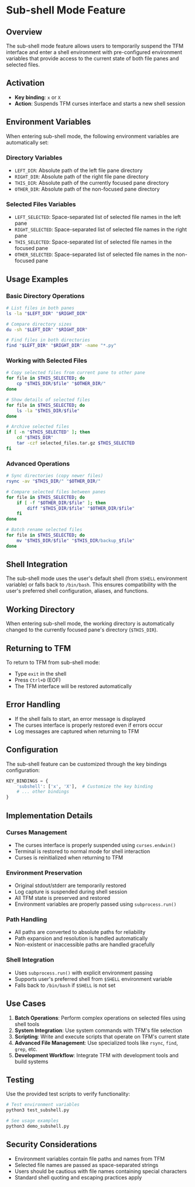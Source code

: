 # Sub-shell Mode Feature

## Overview

The sub-shell mode feature allows users to temporarily suspend the TFM interface and enter a shell environment with pre-configured environment variables that provide access to the current state of both file panes and selected files.

## Activation

- **Key binding**: `x` or `X`
- **Action**: Suspends TFM curses interface and starts a new shell session

## Environment Variables

When entering sub-shell mode, the following environment variables are automatically set:

### Directory Variables
- `LEFT_DIR`: Absolute path of the left file pane directory
- `RIGHT_DIR`: Absolute path of the right file pane directory  
- `THIS_DIR`: Absolute path of the currently focused pane directory
- `OTHER_DIR`: Absolute path of the non-focused pane directory

### Selected Files Variables
- `LEFT_SELECTED`: Space-separated list of selected file names in the left pane
- `RIGHT_SELECTED`: Space-separated list of selected file names in the right pane
- `THIS_SELECTED`: Space-separated list of selected file names in the focused pane
- `OTHER_SELECTED`: Space-separated list of selected file names in the non-focused pane

## Usage Examples

### Basic Directory Operations

```bash
# List files in both panes
ls -la "$LEFT_DIR" "$RIGHT_DIR"

# Compare directory sizes
du -sh "$LEFT_DIR" "$RIGHT_DIR"

# Find files in both directories
find "$LEFT_DIR" "$RIGHT_DIR" -name "*.py"
```

### Working with Selected Files

```bash
# Copy selected files from current pane to other pane
for file in $THIS_SELECTED; do
    cp "$THIS_DIR/$file" "$OTHER_DIR/"
done

# Show details of selected files
for file in $THIS_SELECTED; do
    ls -la "$THIS_DIR/$file"
done

# Archive selected files
if [ -n "$THIS_SELECTED" ]; then
    cd "$THIS_DIR"
    tar -czf selected_files.tar.gz $THIS_SELECTED
fi
```

### Advanced Operations

```bash
# Sync directories (copy newer files)
rsync -av "$THIS_DIR/" "$OTHER_DIR/"

# Compare selected files between panes
for file in $THIS_SELECTED; do
    if [ -f "$OTHER_DIR/$file" ]; then
        diff "$THIS_DIR/$file" "$OTHER_DIR/$file"
    fi
done

# Batch rename selected files
for file in $THIS_SELECTED; do
    mv "$THIS_DIR/$file" "$THIS_DIR/backup_$file"
done
```

## Shell Integration

The sub-shell mode uses the user's default shell (from `$SHELL` environment variable) or falls back to `/bin/bash`. This ensures compatibility with the user's preferred shell configuration, aliases, and functions.

## Working Directory

When entering sub-shell mode, the working directory is automatically changed to the currently focused pane's directory (`$THIS_DIR`).

## Returning to TFM

To return to TFM from sub-shell mode:
- Type `exit` in the shell
- Press `Ctrl+D` (EOF)
- The TFM interface will be restored automatically

## Error Handling

- If the shell fails to start, an error message is displayed
- The curses interface is properly restored even if errors occur
- Log messages are captured when returning to TFM

## Configuration

The sub-shell feature can be customized through the key bindings configuration:

```python
KEY_BINDINGS = {
    'subshell': ['x', 'X'],  # Customize the key binding
    # ... other bindings
}
```

## Implementation Details

### Curses Management
- The curses interface is properly suspended using `curses.endwin()`
- Terminal is restored to normal mode for shell interaction
- Curses is reinitialized when returning to TFM

### Environment Preservation
- Original stdout/stderr are temporarily restored
- Log capture is suspended during shell session
- All TFM state is preserved and restored
- Environment variables are properly passed using `subprocess.run()`

### Path Handling
- All paths are converted to absolute paths for reliability
- Path expansion and resolution is handled automatically
- Non-existent or inaccessible paths are handled gracefully

### Shell Integration
- Uses `subprocess.run()` with explicit environment passing
- Supports user's preferred shell from `$SHELL` environment variable
- Falls back to `/bin/bash` if `$SHELL` is not set

## Use Cases

1. **Batch Operations**: Perform complex operations on selected files using shell tools
2. **System Integration**: Use system commands with TFM's file selection
3. **Scripting**: Write and execute scripts that operate on TFM's current state
4. **Advanced File Management**: Use specialized tools like `rsync`, `find`, `grep`, etc.
5. **Development Workflow**: Integrate TFM with development tools and build systems

## Testing

Use the provided test scripts to verify functionality:

```bash
# Test environment variables
python3 test_subshell.py

# See usage examples
python3 demo_subshell.py
```

## Security Considerations

- Environment variables contain file paths and names from TFM
- Selected file names are passed as space-separated strings
- Users should be cautious with file names containing special characters
- Standard shell quoting and escaping practices apply